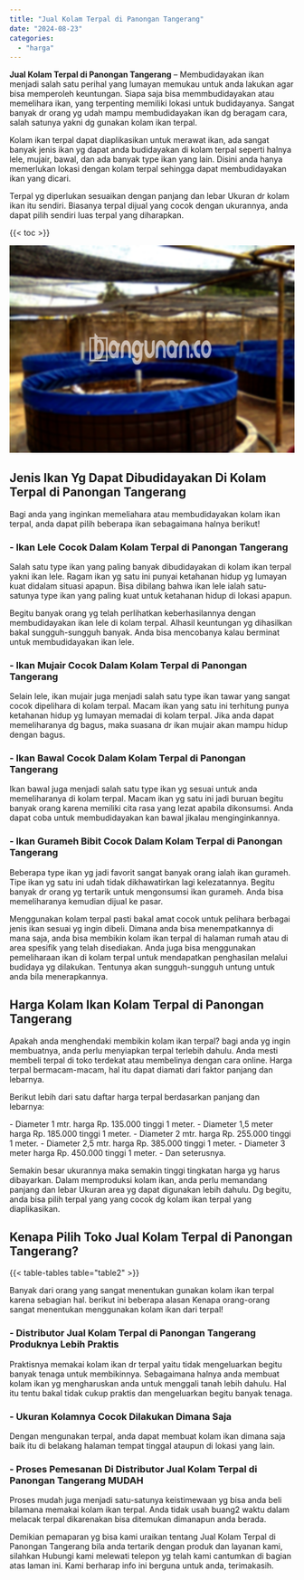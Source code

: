 ```yaml
---
title: "Jual Kolam Terpal di Panongan Tangerang"
date: "2024-08-23"
categories: 
  - "harga"
---
```


**Jual Kolam Terpal di Panongan Tangerang** – Membudidayakan ikan menjadi salah satu perihal yang lumayan memukau untuk anda lakukan agar bisa memperoleh keuntungan. Siapa saja bisa memmbudidayakan atau memelihara ikan, yang terpenting memiliki lokasi untuk budidayanya. Sangat banyak dr orang yg udah mampu membudidayakan ikan dg beragam cara, salah satunya yakni dg gunakan kolam ikan terpal.

Kolam ikan terpal dapat diaplikasikan untuk merawat ikan, ada sangat banyak jenis ikan yg dapat anda budidayakan di kolam terpal seperti halnya lele, mujair, bawal, dan ada banyak type ikan yang lain. Disini anda hanya memerlukan lokasi dengan kolam terpal sehingga dapat membudidayakan ikan yang dicari.

Terpal yg diperlukan sesuaikan dengan panjang dan lebar Ukuran dr kolam ikan itu sendiri. Biasanya terpal dijual yang cocok dengan ukurannya, anda dapat pilih sendiri luas terpal yang diharapkan.

{{< toc >}}

![Jual Kolam Terpal di Panongan Tangerang](/images/jual-kolam-terpal-34.png)

## Jenis Ikan Yg Dapat Dibudidayakan Di Kolam Terpal di Panongan Tangerang

Bagi anda yang inginkan memeliahara atau membudidayakan kolam ikan terpal, anda dapat pilih beberapa ikan sebagaimana halnya berikut!

### \- Ikan Lele Cocok Dalam Kolam Terpal di Panongan Tangerang

Salah satu type ikan yang paling banyak dibudidayakan di kolam ikan terpal yakni ikan lele. Ragam ikan yg satu ini punyai ketahanan hidup yg lumayan kuat didalam situasi apapun. Bisa dibilang bahwa ikan lele ialah satu-satunya type ikan yang paling kuat untuk ketahanan hidup di lokasi apapun.

Begitu banyak orang yg telah perlihatkan keberhasilannya dengan membudidayakan ikan lele di kolam terpal. Alhasil keuntungan yg dihasilkan bakal sungguh-sungguh banyak. Anda bisa mencobanya kalau berminat untuk membudidayakan ikan lele.

### \- Ikan Mujair Cocok Dalam Kolam Terpal di Panongan Tangerang

Selain lele, ikan mujair juga menjadi salah satu type ikan tawar yang sangat cocok dipelihara di kolam terpal. Macam ikan yang satu ini terhitung punya ketahanan hidup yg lumayan memadai di kolam terpal. Jika anda dapat memeliharanya dg bagus, maka suasana dr ikan mujair akan mampu hidup dengan bagus.

### \- Ikan Bawal Cocok Dalam Kolam Terpal di Panongan Tangerang

Ikan bawal juga menjadi salah satu type ikan yg sesuai untuk anda memeliharanya di kolam terpal. Macam ikan yg satu ini jadi buruan begitu banyak orang karena memiliki cita rasa yang lezat apabila dikonsumsi. Anda dapat coba untuk membudidayakan kan bawal jikalau menginginkannya.

### \- Ikan Gurameh Bibit Cocok Dalam Kolam Terpal di Panongan Tangerang

Beberapa type ikan yg jadi favorit sangat banyak orang ialah ikan gurameh. Tipe ikan yg satu ini udah tidak dikhawatirkan lagi kelezatannya. Begitu banyak dr orang yg tertarik untuk mengonsumsi ikan gurameh. Anda bisa memeliharanya kemudian dijual ke pasar.

Menggunakan kolam terpal pasti bakal amat cocok untuk pelihara berbagai jenis ikan sesuai yg ingin dibeli. Dimana anda bisa menempatkannya di mana saja, anda bisa membikin kolam ikan terpal di halaman rumah atau di area spesifik yang telah disediakan. Anda juga bisa menggunakan pemeliharaan ikan di kolam terpal untuk mendapatkan penghasilan melalui budidaya yg dilakukan. Tentunya akan sungguh-sungguh untung untuk anda bila menerapkannya.

## Harga Kolam Ikan Kolam Terpal di Panongan Tangerang

Apakah anda menghendaki membikin kolam ikan terpal? bagi anda yg ingin membuatnya, anda perlu menyiapkan terpal terlebih dahulu. Anda mesti membeli terpal di toko terdekat atau membelinya dengan cara online. Harga terpal bermacam-macam, hal itu dapat diamati dari faktor panjang dan lebarnya.

Berikut lebih dari satu daftar harga terpal berdasarkan panjang dan lebarnya:

\- Diameter 1 mtr. harga Rp. 135.000 tinggi 1 meter. - Diameter 1,5 meter harga Rp. 185.000 tinggi 1 meter. - Diameter 2 mtr. harga Rp. 255.000 tinggi 1 meter. - Diameter 2,5 mtr. harga Rp. 385.000 tinggi 1 meter. - Diameter 3 meter harga Rp. 450.000 tinggi 1 meter. - Dan seterusnya.

Semakin besar ukurannya maka semakin tinggi tingkatan harga yg harus dibayarkan. Dalam memproduksi kolam ikan, anda perlu memandang panjang dan lebar Ukuran area yg dapat digunakan lebih dahulu. Dg begitu, anda bisa pilih terpal yang yang cocok dg kolam ikan terpal yang diaplikasikan.

## Kenapa Pilih Toko Jual Kolam Terpal di Panongan Tangerang?

{{< table-tables table="table2" >}}

Banyak dari orang yang sangat menentukan gunakan kolam ikan terpal karena sebagian hal. berikut ini beberapa alasan Kenapa orang-orang sangat menentukan menggunakan kolam ikan dari terpal!

### \- Distributor Jual Kolam Terpal di Panongan Tangerang Produknya Lebih Praktis

Praktisnya memakai kolam ikan dr terpal yaitu tidak mengeluarkan begitu banyak tenaga untuk membikinnya. Sebagaimana halnya anda membuat kolam ikan yg mengharuskan anda untuk menggali tanah lebih dahulu. Hal itu tentu bakal tidak cukup praktis dan mengeluarkan begitu banyak tenaga.

### \- Ukuran Kolamnya Cocok Dilakukan Dimana Saja

Dengan mengunakan terpal, anda dapat membuat kolam ikan dimana saja baik itu di belakang halaman tempat tinggal ataupun di lokasi yang lain.

### \- Proses Pemesanan Di Distributor Jual Kolam Terpal di Panongan Tangerang MUDAH

Proses mudah juga menjadi satu-satunya keistimewaan yg bisa anda beli bilamana memakai kolam ikan terpal. Anda tidak usah buang2 waktu dalam melacak terpal dikarenakan bisa ditemukan dimanapun anda berada.

Demikian pemaparan yg bisa kami uraikan tentang Jual Kolam Terpal di Panongan Tangerang bila anda tertarik dengan produk dan layanan kami, silahkan Hubungi kami melewati telepon yg telah kami cantumkan di bagian atas laman ini. Kami berharap info ini berguna untuk anda, terimakasih.
